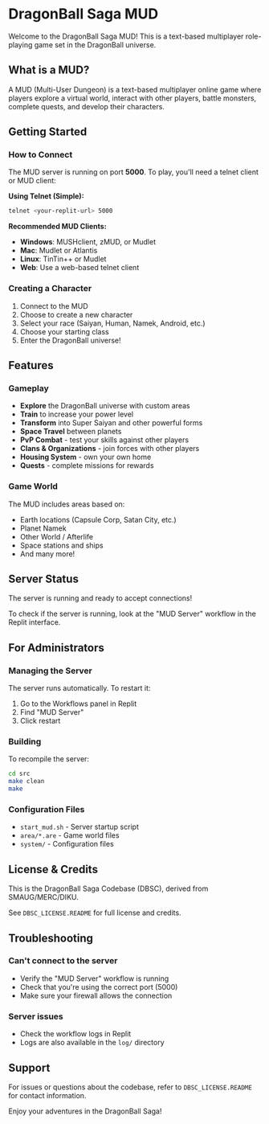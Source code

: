 # DragonBall Saga MUD

Welcome to the DragonBall Saga MUD! This is a text-based multiplayer role-playing game set in the DragonBall universe.

## What is a MUD?

A MUD (Multi-User Dungeon) is a text-based multiplayer online game where players explore a virtual world, interact with other players, battle monsters, complete quests, and develop their characters.

## Getting Started

### How to Connect

The MUD server is running on port **5000**. To play, you'll need a telnet client or MUD client:

**Using Telnet (Simple):**
```bash
telnet <your-replit-url> 5000
```

**Recommended MUD Clients:**
- **Windows**: MUSHclient, zMUD, or Mudlet
- **Mac**: Mudlet or Atlantis
- **Linux**: TinTin++ or Mudlet
- **Web**: Use a web-based telnet client

### Creating a Character

1. Connect to the MUD
2. Choose to create a new character
3. Select your race (Saiyan, Human, Namek, Android, etc.)
4. Choose your starting class
5. Enter the DragonBall universe!

## Features

### Gameplay
- **Explore** the DragonBall universe with custom areas
- **Train** to increase your power level
- **Transform** into Super Saiyan and other powerful forms
- **Space Travel** between planets
- **PvP Combat** - test your skills against other players
- **Clans & Organizations** - join forces with other players
- **Housing System** - own your own home
- **Quests** - complete missions for rewards

### Game World
The MUD includes areas based on:
- Earth locations (Capsule Corp, Satan City, etc.)
- Planet Namek
- Other World / Afterlife
- Space stations and ships
- And many more!

## Server Status

The server is running and ready to accept connections!

To check if the server is running, look at the "MUD Server" workflow in the Replit interface.

## For Administrators

### Managing the Server

The server runs automatically. To restart it:
1. Go to the Workflows panel in Replit
2. Find "MUD Server"
3. Click restart

### Building

To recompile the server:
```bash
cd src
make clean
make
```

### Configuration Files

- `start_mud.sh` - Server startup script
- `area/*.are` - Game world files
- `system/` - Configuration files

## License & Credits

This is the DragonBall Saga Codebase (DBSC), derived from SMAUG/MERC/DIKU.

See `DBSC_LICENSE.README` for full license and credits.

## Troubleshooting

### Can't connect to the server
- Verify the "MUD Server" workflow is running
- Check that you're using the correct port (5000)
- Make sure your firewall allows the connection

### Server issues
- Check the workflow logs in Replit
- Logs are also available in the `log/` directory

## Support

For issues or questions about the codebase, refer to `DBSC_LICENSE.README` for contact information.

Enjoy your adventures in the DragonBall Saga!
